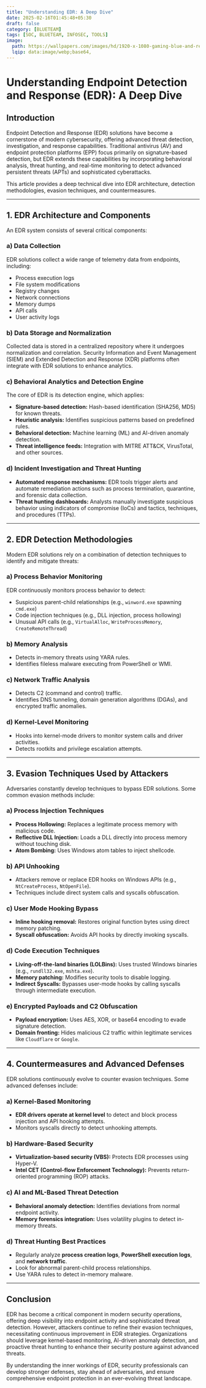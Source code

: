 ```yaml
---
title: "Understanding EDR: A Deep Dive"
date: 2025-02-16T01:45:48+05:30
draft: false
category: [BLUETEAM]
tags: [SOC, BLUETEAM, INFOSEC, TOOLS]
image:
  path: https://wallpapers.com/images/hd/1920-x-1080-gaming-blue-and-red-3d-7poykvrt68f594cr.jpg
  lqip: data:image/webp;base64,
---
```


# Understanding Endpoint Detection and Response (EDR): A Deep Dive

## Introduction
Endpoint Detection and Response (EDR) solutions have become a cornerstone of modern cybersecurity, offering advanced threat detection, investigation, and response capabilities. Traditional antivirus (AV) and endpoint protection platforms (EPP) focus primarily on signature-based detection, but EDR extends these capabilities by incorporating behavioral analysis, threat hunting, and real-time monitoring to detect advanced persistent threats (APTs) and sophisticated cyberattacks.

This article provides a deep technical dive into EDR architecture, detection methodologies, evasion techniques, and countermeasures.

---

## 1. EDR Architecture and Components
An EDR system consists of several critical components:

### a) Data Collection
EDR solutions collect a wide range of telemetry data from endpoints, including:
- Process execution logs
- File system modifications
- Registry changes
- Network connections
- Memory dumps
- API calls
- User activity logs

### b) Data Storage and Normalization
Collected data is stored in a centralized repository where it undergoes normalization and correlation. Security Information and Event Management (SIEM) and Extended Detection and Response (XDR) platforms often integrate with EDR solutions to enhance analytics.

### c) Behavioral Analytics and Detection Engine
The core of EDR is its detection engine, which applies:
- **Signature-based detection:** Hash-based identification (SHA256, MD5) for known threats.
- **Heuristic analysis:** Identifies suspicious patterns based on predefined rules.
- **Behavioral detection:** Machine learning (ML) and AI-driven anomaly detection.
- **Threat intelligence feeds:** Integration with MITRE ATT&CK, VirusTotal, and other sources.

### d) Incident Investigation and Threat Hunting
- **Automated response mechanisms:** EDR tools trigger alerts and automate remediation actions such as process termination, quarantine, and forensic data collection.
- **Threat hunting dashboards:** Analysts manually investigate suspicious behavior using indicators of compromise (IoCs) and tactics, techniques, and procedures (TTPs).

---

## 2. EDR Detection Methodologies
Modern EDR solutions rely on a combination of detection techniques to identify and mitigate threats:

### a) Process Behavior Monitoring
EDR continuously monitors process behavior to detect:
- Suspicious parent-child relationships (e.g., `winword.exe` spawning `cmd.exe`)
- Code injection techniques (e.g., DLL injection, process hollowing)
- Unusual API calls (e.g., `VirtualAlloc`, `WriteProcessMemory`, `CreateRemoteThread`)

### b) Memory Analysis
- Detects in-memory threats using YARA rules.
- Identifies fileless malware executing from PowerShell or WMI.

### c) Network Traffic Analysis
- Detects C2 (command and control) traffic.
- Identifies DNS tunneling, domain generation algorithms (DGAs), and encrypted traffic anomalies.

### d) Kernel-Level Monitoring
- Hooks into kernel-mode drivers to monitor system calls and driver activities.
- Detects rootkits and privilege escalation attempts.

---

## 3. Evasion Techniques Used by Attackers
Adversaries constantly develop techniques to bypass EDR solutions. Some common evasion methods include:

### a) Process Injection Techniques
- **Process Hollowing:** Replaces a legitimate process memory with malicious code.
- **Reflective DLL Injection:** Loads a DLL directly into process memory without touching disk.
- **Atom Bombing:** Uses Windows atom tables to inject shellcode.

### b) API Unhooking
- Attackers remove or replace EDR hooks on Windows APIs (e.g., `NtCreateProcess`, `NtOpenFile`).
- Techniques include direct system calls and syscalls obfuscation.

### c) User Mode Hooking Bypass
- **Inline hooking removal:** Restores original function bytes using direct memory patching.
- **Syscall obfuscation:** Avoids API hooks by directly invoking syscalls.

### d) Code Execution Techniques
- **Living-off-the-land binaries (LOLBins):** Uses trusted Windows binaries (e.g., `rundll32.exe`, `mshta.exe`).
- **Memory patching:** Modifies security tools to disable logging.
- **Indirect Syscalls:** Bypasses user-mode hooks by calling syscalls through intermediate execution.

### e) Encrypted Payloads and C2 Obfuscation
- **Payload encryption:** Uses AES, XOR, or base64 encoding to evade signature detection.
- **Domain fronting:** Hides malicious C2 traffic within legitimate services like `Cloudflare` or `Google`.

---

## 4. Countermeasures and Advanced Defenses
EDR solutions continuously evolve to counter evasion techniques. Some advanced defenses include:

### a) Kernel-Based Monitoring
- **EDR drivers operate at kernel level** to detect and block process injection and API hooking attempts.
- Monitors syscalls directly to detect unhooking attempts.

### b) Hardware-Based Security
- **Virtualization-based security (VBS):** Protects EDR processes using Hyper-V.
- **Intel CET (Control-flow Enforcement Technology):** Prevents return-oriented programming (ROP) attacks.

### c) AI and ML-Based Threat Detection
- **Behavioral anomaly detection:** Identifies deviations from normal endpoint activity.
- **Memory forensics integration:** Uses volatility plugins to detect in-memory threats.

### d) Threat Hunting Best Practices
- Regularly analyze **process creation logs**, **PowerShell execution logs**, and **network traffic**.
- Look for abnormal parent-child process relationships.
- Use YARA rules to detect in-memory malware.

---

## Conclusion
EDR has become a critical component in modern security operations, offering deep visibility into endpoint activity and sophisticated threat detection. However, attackers continue to refine their evasion techniques, necessitating continuous improvement in EDR strategies. Organizations should leverage kernel-based monitoring, AI-driven anomaly detection, and proactive threat hunting to enhance their security posture against advanced threats.

By understanding the inner workings of EDR, security professionals can develop stronger defenses, stay ahead of adversaries, and ensure comprehensive endpoint protection in an ever-evolving threat landscape.

